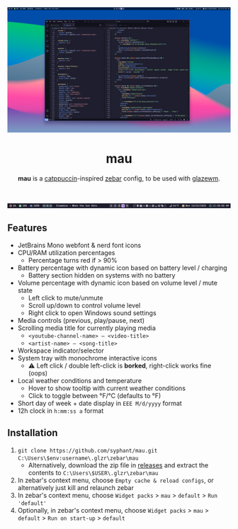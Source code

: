 <div align="center">

  <img src="https://raw.githubusercontent.com/syphant/mau/refs/heads/main/preview2.png" />
  <br>

# mau

**mau** is a [catppuccin](https://github.com/catppuccin/catppuccin)-inspired [zebar](https://github.com/glzr-io/zebar) config, to be used with [glazewm](https://github.com/glzr-io/glazewm).

<br>

![preview2](https://raw.githubusercontent.com/syphant/mau/refs/heads/main/preview1.png)
</div>

## Features
- JetBrains Mono webfont & nerd font icons
- CPU/RAM utilization percentages
  - Percentage turns red if > 90%
- Battery percentage with dynamic icon based on battery level / charging
  - Battery section hidden on systems with no battery
- Volume percentage with dynamic icon based on volume level / mute state
  - Left click to mute/unmute
  - Scroll up/down to control volume level
  - Right click to open Windows sound settings
- Media controls (previous, play/pause, next)
- Scrolling media title for currently playing media
  - `<youtube-channel-name> – <video-title>`
  - `<artist-name> – <song-title>`
- Workspace indicator/selector
- System tray with monochrome interactive icons
  - ⚠️ Left click / double left-click is **borked**, right-click works fine (oops)
- Local weather conditions and temperature
  - Hover to show tooltip with current weather conditions
  - Click to toggle between °F/°C (defaults to °F)
- Short day of week + date display in `EEE M/d/yyyy` format
- 12h clock in `h:mm:ss a` format

## Installation
1. `git clone https://github.com/syphant/mau.git C:\Users\$env:username\.glzr\zebar\mau`
   - Alternatively, download the zip file in [releases](https://github.com/syphant/mau/releases) and extract the contents to `C:\Users\$USER\.glzr\zebar\mau`
2. In zebar's context menu, choose `Empty cache & reload configs`, or alternatively just kill and relaunch zebar
3. In zebar's context menu, choose `Widget packs` > `mau` > `default` > `Run 'default'`
4. Optionally, in zebar's context menu, choose `Widget packs` > `mau` > `default` > `Run on start-up` > `default`
